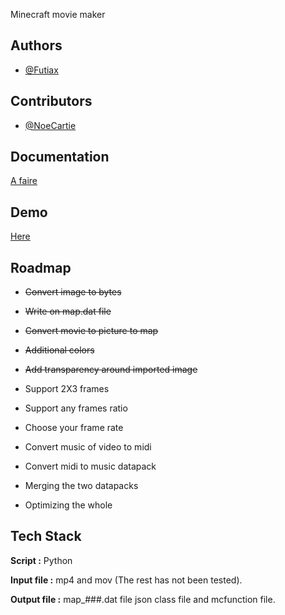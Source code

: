 Minecraft movie maker

## Authors

- [@Futiax](https://github.com/Futiax)


## Contributors

- [@NoeCartie](https://github.com/NoeCartier)


## Documentation

[A faire](https://youtu.be/dQw4w9WgXcQ?si=DbouwqCV9CGxgLdx&t=1)




## Demo

[Here](https://www.youtube.com/watch?v=FCKrOrIVkLs)



## Roadmap

- ~~Convert image to bytes~~

- ~~Write on map.dat file~~

- ~~Convert movie to picture to map~~

- ~~Additional colors~~

- ~~Add transparency around imported image~~

- Support 2X3 frames

- Support any frames ratio

- Choose your frame rate

- Convert music of video to midi

- Convert midi to music datapack

- Merging the two datapacks

- Optimizing the whole


## Tech Stack

**Script :** Python

**Input file :** mp4 and mov (The rest has not been tested).

**Output file :** map_###.dat file json class file and mcfunction file.
